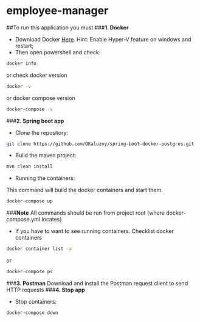 # employee-manager

##To run this application you must
###**1. Docker**
* Download Docker [Here](https://docs.docker.com/get-docker/). Hint: Enable Hyper-V feature on windows and restart;
* Then open powershell and check:
```bash
docker info
```
or check docker version
```bash
docker -v
```
or docker compose version
```bash
docker-compose -v
```
###**2. Spring boot app**
* Clone the repository:
```bash
git clone https://github.com/OKaluzny/spring-boot-docker-postgres.git
```
* Build the maven project:
```bash
mvn clean install
```
* Running the containers:
  
This command will build the docker containers and start them.
```bash
docker-compose up
```
###**Note**
All commands should be run from project root (where docker-compose.yml locates)

* If you have to want to see running containers. Checklist docker containers
```bash
docker container list -a
```
or
```bash
docker-compose ps
```
###**3. Postman**
Download and install the Postman request client to send HTTP requests
###**4. Stop app**
*  Stop containers:
```bash
docker-compose down
```
